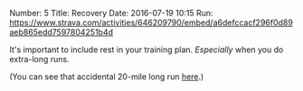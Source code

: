 Number: 5
Title: Recovery
Date: 2016-07-19 10:15
Run: https://www.strava.com/activities/646209790/embed/a6defccacf296f0d89aeb865edd7597804251b4d

It's important to include rest in your training plan. *Especially* when you do extra-long runs.

(You can see that accidental 20-mile long run [here](https://www.strava.com/activities/644619792).)
